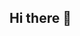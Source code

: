 ## Hi there 👋

<!--
I'm Christian Garcia, a first year student at Northeastern University.

- 🔭 I’m currently working on an application management system aiming to streamline the process of keeping track of job applications!
- 🌱 I’m currently learning object-oriented programming and working with APIs
- 👯 I’m looking to collaborate on a software startup with a visual founder!
- 🤔 I’m looking for help with web scraping, mastering Next.js, and finding the best resources to do so!
- 💬 Ask me about my future startup ideas!
- 📫 How to reach me: cg0712860@gmail.com
- 😄 Pronouns: He/Him
- ⚡ Fun fact: I'm a national qualifier in the USAPL for raw powerlifting!
-->

